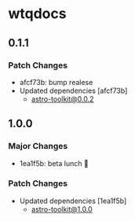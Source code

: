 # wtqdocs

## 0.1.1

### Patch Changes

- afcf73b: bump realese
- Updated dependencies [afcf73b]
  - astro-toolkit@0.0.2

## 1.0.0

### Major Changes

- 1ea1f5b: beta lunch 🚀

### Patch Changes

- Updated dependencies [1ea1f5b]
  - astro-toolkit@1.0.0
